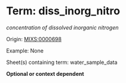 # Term: diss_inorg_nitro

*concentration of dissolved inorganic nitrogen*

Origin: [MIXS:0000698](https://w3id.org/mixs/0000698)

Example: None

Sheet(s) containing term: water_sample_data

**Optional or context dependent**